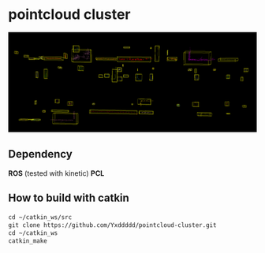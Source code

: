 # pointcloud cluster
![image](https://github.com/Yxddddd/pointcloud-cluster/blob/master/imgs/result.PNG)
 
## Dependency  
**ROS** (tested with kinetic)
**PCL**

## How to build with catkin    
```
cd ~/catkin_ws/src  
git clone https://github.com/Yxddddd/pointcloud-cluster.git
cd ~/catkin_ws  
catkin_make 
```